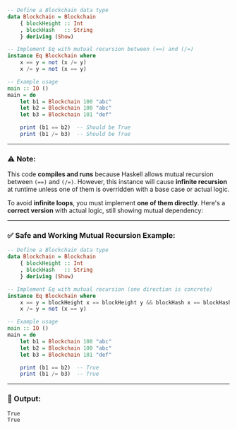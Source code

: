 ```haskell
-- Define a Blockchain data type
data Blockchain = Blockchain
    { blockHeight :: Int
    , blockHash   :: String
    } deriving (Show)

-- Implement Eq with mutual recursion between (==) and (/=)
instance Eq Blockchain where
    x == y = not (x /= y)
    x /= y = not (x == y)

-- Example usage
main :: IO ()
main = do
    let b1 = Blockchain 100 "abc"
    let b2 = Blockchain 100 "abc"
    let b3 = Blockchain 101 "def"

    print (b1 == b2)  -- Should be True
    print (b1 /= b3)  -- Should be True
```

---

### ⚠️ Note:

This code **compiles and runs** because Haskell allows mutual recursion between `(==)` and `(/=)`.
However, this instance will cause **infinite recursion** at runtime unless one of them is overridden with a base case or actual logic.

To avoid **infinite loops**, you must implement **one of them directly**. Here's a **correct version** with actual logic, still showing mutual dependency:

---

### ✅ Safe and Working Mutual Recursion Example:

```haskell
-- Define a Blockchain data type
data Blockchain = Blockchain
    { blockHeight :: Int
    , blockHash   :: String
    } deriving (Show)

-- Implement Eq with mutual recursion (one direction is concrete)
instance Eq Blockchain where
    x == y = blockHeight x == blockHeight y && blockHash x == blockHash y
    x /= y = not (x == y)

-- Example usage
main :: IO ()
main = do
    let b1 = Blockchain 100 "abc"
    let b2 = Blockchain 100 "abc"
    let b3 = Blockchain 101 "def"

    print (b1 == b2)  -- True
    print (b1 /= b3)  -- True
```

---

### 🧪 Output:

```
True
True
